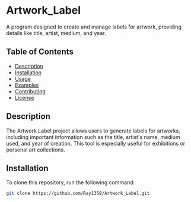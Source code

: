# Artwork_Label

A program designed to create and manage labels for artwork, providing details like title, artist, medium, and year.

## Table of Contents
- [Description](#description)
- [Installation](#installation)
- [Usage](#usage)
- [Examples](#examples)
- [Contributing](#contributing)
- [License](#license)

## Description

The Artwork Label project allows users to generate labels for artworks, including important information such as the title, artist's name, medium used, and year of creation. This tool is especially useful for exhibitions or personal art collections.

## Installation

To clone this repository, run the following command:

```bash
git clone https://github.com/Ray1358/Artwork_Label.git
